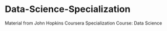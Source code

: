 # Data-Science-Specialization
Material from John Hopkins Coursera Specialization Course: Data Science
